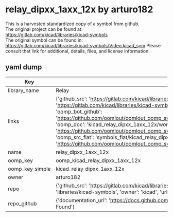 # relay_dipxx_1axx_12x by arturo182  
This is a harvested standardized copy of a symbol from github.  
The original project can be found at:  
https://gitlab.com/kicad/libraries/kicad-symbols  
The original symbol can be found in:
https://gitlab.com/kicad/libraries/kicad-symbols/Video.kicad_sym
Please consult that link for additional, details, files, and license information.  
## yaml dump  
| Key | Value |  
| --- | --- |  
| library_name | Relay |  
| links | {'github_src': 'https://gitlab.com/kicad/libraries/kicad-symbols/Video.kicad_sym', 'github_src_repo': 'https://gitlab.com/kicad/libraries/kicad-symbols', 'oomp_bot': 'kicad_relay_dipxx_1axx_12x/working', 'oomp_bot_github': 'https://github.com/oomlout/oomlout_oomp_symbol_bot/tree/main/kicad_relay_dipxx_1axx_12x/working', 'oomp_doc': 'kicad_relay_dipxx_1axx_12x/working', 'oomp_doc_github': 'https://github.com/oomlout/oomlout_oomp_symbol_doc/tree/main/kicad_relay_dipxx_1axx_12x/working', 'oomp_src_flat': 'symbols_flat/kicad_relay_dipxx_1axx_12x/working', 'oomp_src_flat_github': 'https://github.com/oomlout/oomlout_oomp_symbol_src/tree/main/kicad_relay_dipxx_1axx_12x/working'} |  
| name | relay_dipxx_1axx_12x |  
| oomp_key | oomp_kicad_relay_dipxx_1axx_12x |  
| oomp_key_simple | kicad_relay_dipxx_1axx_12x |  
| owner | arturo182 |  
| repo | {'github_src': 'https://gitlab.com/kicad/libraries/kicad-symbols/Video.kicad_sym', 'name': 'libraries/kicad-symbols', 'owner': 'kicad', 'url': 'https://gitlab.com/kicad/libraries/kicad-symbols'} |  
| repo_github | {'documentation_url': 'https://docs.github.com/rest/repos/repos#get-a-repository', 'message': 'Not Found'} |  

